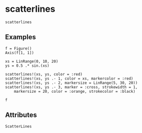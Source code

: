 # scatterlines

```@shortdocs
scatterlines
```


## Examples

```@figure
f = Figure()
Axis(f[1, 1])

xs = LinRange(0, 10, 20)
ys = 0.5 .* sin.(xs)

scatterlines!(xs, ys, color = :red)
scatterlines!(xs, ys .- 1, color = xs, markercolor = :red)
scatterlines!(xs, ys .- 2, markersize = LinRange(5, 30, 20))
scatterlines!(xs, ys .- 3, marker = :cross, strokewidth = 1,
    markersize = 20, color = :orange, strokecolor = :black)

f
```

## Attributes

```@attrdocs
ScatterLines
```
